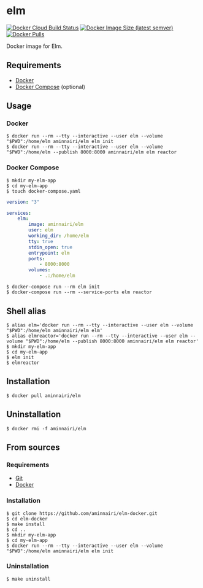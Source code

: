 # elm

[![Docker Cloud Build Status](https://img.shields.io/docker/cloud/build/aminnairi/elm)](https://hub.docker.com/r/aminnairi/elm) [![Docker Image Size (latest semver)](https://img.shields.io/docker/image-size/aminnairi/elm)](https://hub.docker.com/r/aminnairi/elm) [![Docker Pulls](https://img.shields.io/docker/pulls/aminnairi/elm)](https://hub.docker.com/r/aminnairi/elm)

Docker image for Elm.

## Requirements

- [Docker](https://www.docker.com/)
- [Docker Compose](https://docs.docker.com/compose/) (optional)

## Usage

### Docker

```console
$ docker run --rm --tty --interactive --user elm --volume "$PWD":/home/elm aminnairi/elm elm init
$ docker run --rm --tty --interactive --user elm --volume "$PWD":/home/elm --publish 8000:8000 aminnairi/elm elm reactor
```

### Docker Compose

```console
$ mkdir my-elm-app
$ cd my-elm-app
$ touch docker-compose.yaml
```

```yaml
version: "3"

services:
    elm:
        image: aminnairi/elm
        user: elm
        working_dir: /home/elm
        tty: true
        stdin_open: true
        entrypoint: elm
        ports:
            - 8000:8000
        volumes:
            - .:/home/elm
```

```console
$ docker-compose run --rm elm init
$ docker-compose run --rm --service-ports elm reactor
```

## Shell alias

```console
$ alias elm='docker run --rm --tty --interactive --user elm --volume "$PWD":/home/elm aminnairi/elm elm'
$ alias elmreactor='docker run --rm --tty --interactive --user elm --volume "$PWD":/home/elm --publish 8000:8000 aminnairi/elm elm reactor'
$ mkdir my-elm-app
$ cd my-elm-app
$ elm init
$ elmreactor
```

## Installation

```console
$ docker pull aminnairi/elm
```

## Uninstallation

```console
$ docker rmi -f aminnairi/elm
```

## From sources

### Requirements

- [Git](https://git-scm.com/)
- [Docker](https://www.docker.com/)

### Installation

```console
$ git clone https://github.com/aminnairi/elm-docker.git
$ cd elm-docker
$ make install
$ cd ..
$ mkdir my-elm-app
$ cd my-elm-app
$ docker run --rm --tty --interactive --user elm --volume "$PWD":/home/elm aminnairi/elm elm init
```

### Uninstallation

```console
$ make uninstall
```
